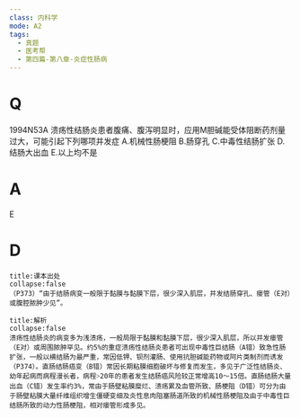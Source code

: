 ```yaml
---
class: 内科学
mode: A2
tags:
  - 真题
  - 医考帮
  - 第四篇-第八章-炎症性肠病
---
```


# Q
1994N53A 溃疡性结肠炎患者腹痛、腹泻明显时，应用M胆碱能受体阻断药剂量过大，可能引起下列哪项并发症
A.机械性肠梗阻
B.肠穿孔
C.中毒性结肠扩张
D.结肠大出血
E.以上均不是

# A
E
# D
```ad-note
title:课本出处
collapse:false
（P373）“由于结肠病变一般限于黏膜与黏膜下层，很少深入肌层，并发结肠穿孔、瘘管（E对）或腹腔脓肿少见”。
```

```ad-summary
title:解析
collapse:false
溃疡性结肠炎的病变多为浅溃疡，一般局限于黏膜和黏膜下层，很少深入肌层，所以并发瘘管（E对）或周围脓肿罕见。约5%的重症溃疡性结肠炎患者可出现中毒性巨结肠（A错）致急性肠扩张，一般以横结肠为最严重，常因低钾、钡剂灌肠、使用抗胆碱能药物或阿片类制剂而诱发（P374）。直肠结肠癌变（B错）常因长期粘膜细胞破坏与修复而发生，多见于广泛性结肠炎、幼年起病而病程漫长者，病程˃20年的患者发生结肠癌风险较正常增高10～15倍。直肠结肠大量出血（C错）发生率约3%，常由于肠壁粘膜糜烂、溃疡累及血管所致、肠梗阻（D错）可分为由于肠壁粘膜大量纤维组织增生僵硬变细及炎性息肉阻塞肠道所致的机械性肠梗阻及由于中毒性巨结肠所致的动力性肠梗阻，相对瘘管形成多见。
```

